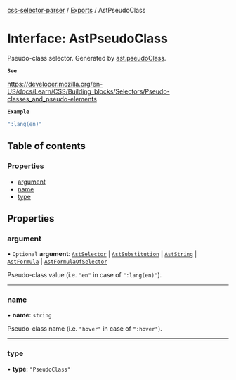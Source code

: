 [css-selector-parser](../../README.md) / [Exports](../modules.md) / AstPseudoClass

# Interface: AstPseudoClass

Pseudo-class selector.
Generated by [ast.pseudoClass](AstFactory.md#pseudoclass).

**`See`**

https://developer.mozilla.org/en-US/docs/Learn/CSS/Building_blocks/Selectors/Pseudo-classes_and_pseudo-elements

**`Example`**

```ts
":lang(en)"
```

## Table of contents

### Properties

- [argument](AstPseudoClass.md#argument)
- [name](AstPseudoClass.md#name)
- [type](AstPseudoClass.md#type)

## Properties

### argument

• `Optional` **argument**: [`AstSelector`](AstSelector.md) \| [`AstSubstitution`](AstSubstitution.md) \| [`AstString`](AstString.md) \| [`AstFormula`](AstFormula.md) \| [`AstFormulaOfSelector`](AstFormulaOfSelector.md)

Pseudo-class value (i.e. `"en"` in case of `":lang(en)"`).

___

### name

• **name**: `string`

Pseudo-class name (i.e. `"hover"` in case of `":hover"`).

___

### type

• **type**: ``"PseudoClass"``
